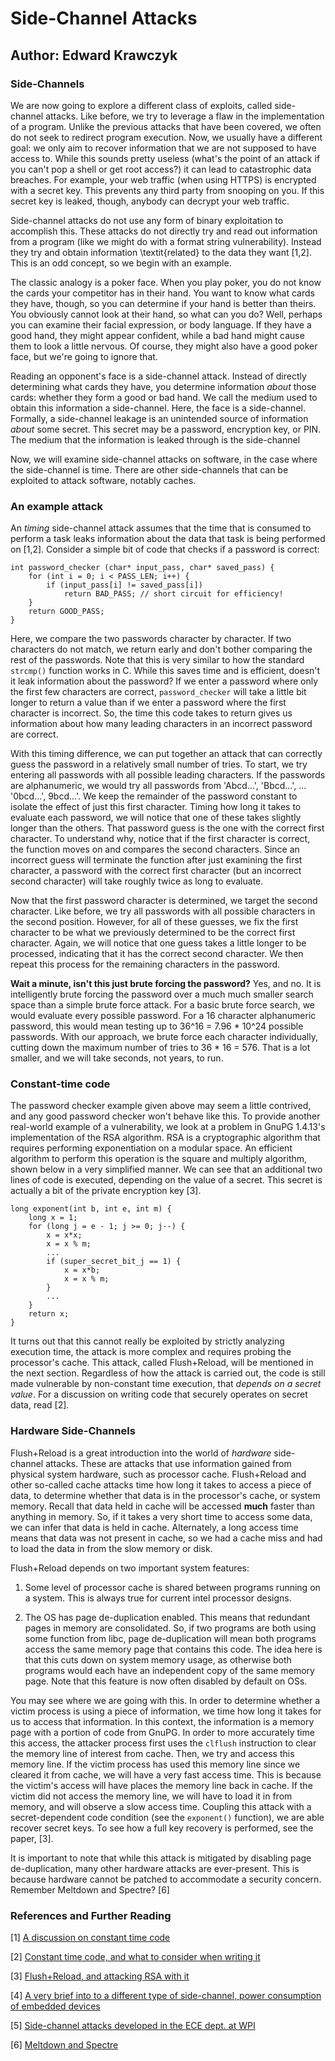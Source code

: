 # Side-Channel Attacks
## Author: Edward Krawczyk

### Side-Channels

We are now going to explore a different class of exploits, called side-channel attacks.
Like before, we try to leverage a flaw in the implementation of a program. Unlike the previous
attacks that have been covered, we often do not seek to redirect program execution. Now, we usually have
a different goal: we only
aim to recover information that we are not supposed to have access to. While this sounds
pretty useless (what's the point of an attack if you can't pop a shell or get root access?)
it can lead to catastrophic data breaches. For example, your web traffic (when using HTTPS)
is encrypted with a secret key. This prevents any third party from snooping on you. If this
secret key is leaked, though, anybody can decrypt your web traffic.

Side-channel attacks do not use any form of binary exploitation to accomplish this.
These attacks do not directly try and read
out information from a program (like we might do with a format string vulnerability). Instead they try and obtain information
\textit{related} to the data they want [1,2]. This is an odd concept, so we
begin with an example.

The classic analogy is a poker face. When you play poker, you do not know the
cards your competitor has in their hand. You want to know what cards they have,
though, so you can determine if your hand is better than theirs. You obviously
cannot look at their hand, so what can you do? Well, perhaps you can examine
their facial expression, or body language. If they have a good hand, they might
appear confident, while a bad hand might cause them to look a little nervous.
Of course, they might also have a good poker face, but we're going to ignore
that.

Reading an opponent's face is a side-channel attack. Instead of directly
determining what cards they have, you determine information *about* those
cards: whether they form a good or bad hand. We call the medium used
to obtain this information a side-channel. Here, the face is a
side-channel. Formally, a side-channel leakage is an unintended source of information *about* some
secret. This secret may be a password, encryption key, or PIN. The medium that
the information is leaked through is the side-channel

Now, we will examine side-channel attacks on software, in the case where
the side-channel is time. There are other side-channels that can be exploited
to attack software, notably caches. 

### An example attack

An *timing* side-channel attack assumes that the time that is consumed to perform a task
leaks information about the data that task is being performed on [1,2]. Consider a simple bit of code that
checks if a password is correct:

```
int password_checker (char* input_pass, char* saved_pass) {
	for (int i = 0; i < PASS_LEN; i++) {
		if (input_pass[i] != saved_pass[i])
			return BAD_PASS; // short circuit for efficiency!
	}
	return GOOD_PASS;
}
```

Here, we compare the two passwords character by character. If two characters do not match, we
return early and don't bother comparing the rest of the
passwords. Note that this is very similar to how the standard `strcmp()` function works
in C. While this saves time and is efficient, doesn't it leak information about the password?
If we enter a password where only the first few characters are correct, `password_checker` will
take a little bit longer to return a value than if we enter a password where the first character
is incorrect. So, the time this code takes to return gives us information about how many leading
characters in an incorrect password are correct. 

With this timing difference, we can put together an attack that can correctly guess the password in
a relatively small number of tries. To start, we try entering all passwords with all possible leading
characters. If the passwords are alphanumeric, we would try all passwords from 'Abcd...', 'Bbcd...',
... '0bcd...', 9bcd...'. We keep the remainder of the password constant to isolate the effect of just
this first character. Timing how long it takes to evaluate each password, we will notice that one of these
takes slightly longer than the others. That password guess is the one with the correct first character.
To understand why, notice that if the first character is correct, the function moves on and compares the
second characters. Since an incorrect guess will terminate the function after just examining the first
character, a password with the correct first character (but an incorrect second character) will take
roughly twice as long to evaluate.

Now that the first password character is determined, we target the second character. Like before, we try
all passwords with all possible characters in the second position. However, for all of these guesses, we
fix the first character to be what we previously determined to be the correct first character. Again, we
will notice that one guess takes a little longer to be processed, indicating that it has the correct second
character. We then repeat this process for the remaining characters in the password.

**Wait a minute, isn't this just brute forcing the password?** Yes, and no. It is intelligently brute forcing
the password over a much much smaller search space than a simple brute force attack. For a basic brute force
search, we would evaluate every possible password. For a 16 character alphanumeric password, this would mean testing
up to 36^16 = 7.96 * 10^24 possible passwords. With our approach, we brute force each character individually, cutting
down the maximum number of tries to 36 * 16 = 576. That is a lot smaller, and we will take seconds, not years, to run.

### Constant-time code

The password checker example given above may seem a little contrived, and any good password checker won't behave like this.
To provide
another real-world example of a vulnerability, we look at a problem in GnuPG 1.4.13's implementation of the RSA
algorithm. RSA is a cryptographic algorithm that requires performing exponentiation on a modular space. An efficient
algorithm to perform this operation is the square and multiply algorithm, shown below in a very simplified manner. We
can see that an additional two lines of code is executed, depending on the value of a secret. This secret is actually
a bit of the private encryption key [3].


```
long exponent(int b, int e, int m) {
	long x = 1;
	for (long j = e - 1; j >= 0; j--) {
		x = x*x;
		x = x % m;
		...
		if (super_secret_bit_j == 1) {
			x = x*b;
			x = x % m;
		}
		...
	}
	return x;
}
```

It turns out that this cannot really be exploited by strictly analyzing execution time, the attack is more complex and requires
probing the processor's cache. This attack, called Flush+Reload, will be mentioned in the next section.
Regardless of how the attack is carried out, the code is still made vulnerable by non-constant time execution, that *depends on a secret value*.
For a discussion on writing code that securely operates on secret data, read [2].

### Hardware Side-Channels

Flush+Reload is a great introduction into the world of *hardware* side-channel attacks. These are attacks that use information gained from physical system
hardware, such as processor cache.
Flush+Reload and other so-called cache attacks time how long it takes to access a piece of data, to determine whether that data is in the processor's
cache, or system memory. Recall that data held in cache will be accessed **much** faster than anything in memory. So, if it takes a very short time to
access some data, we can infer that data is held in cache. Alternately, a long access time means that data was not present in cache, so we had a cache miss
and had to load the data in from the slow memory or disk.

Flush+Reload depends on two important system features:

1. Some level of processor cache is shared between programs running on a system. This is always true for current intel processor designs.

2. The OS has page de-duplication enabled. This means that redundant pages in memory are consolidated. So, if two programs are both using some function from libc,
page de-duplication will mean both programs access the same memory page that contains this code. The idea here is that this cuts down on system memory usage, as otherwise
both programs would each have an independent copy of the same memory page. Note that this feature is now often disabled by default on OSs.

You may see where we are going with this. In order to determine whether a victim process is using a piece of information, we time how long it takes for us to access that
information. In this context, the information is a memory page with a portion of code from GnuPG. In order to more accurately time this access, the attacker process first
uses the `clflush` instruction to clear the memory line of interest from cache. Then, we try and access this memory line. If the victim process has used this memory line since
we cleared it from cache, we will have a very fast access time. This is because the victim's access will have places the memory line back in cache. If the victim did not
access the memory line, we will have to load it in from memory, and will observe a slow access time.
Coupling this attack with a secret-dependent code condition (see the `exponent()` function), we are able recover secret keys. To see how a full key recovery is performed,
see the paper, [3]. 

It is important to note that while this attack is mitigated by disabling page de-duplication, many other hardware attacks are ever-present. This is because hardware cannot be
patched to accommodate a security concern. Remember Meltdown and Spectre? [6]

### References and Further Reading
[1] [A discussion on constant time code](https://www.bearssl.org/constanttime.html)

[2] [Constant time code, and what to consider when writing it](https://www.chosenplaintext.ca/articles/beginners-guide-constant-time-cryptography.html)

[3] [Flush+Reload, and attacking RSA with it](eprint.iacr.org/2013/448.pdf)

[4] [A very brief into to a different type of side-channel, power consumption of embedded devices](https://www.rambus.com/blogs/an-introduction-to-side-channel-attacks/)

[5] [Side-channel attacks developed in the ECE dept. at WPI](http://vernam.wpi.edu/publications/)

[6] [Meltdown and Spectre](https://meltdownattack.com/)
